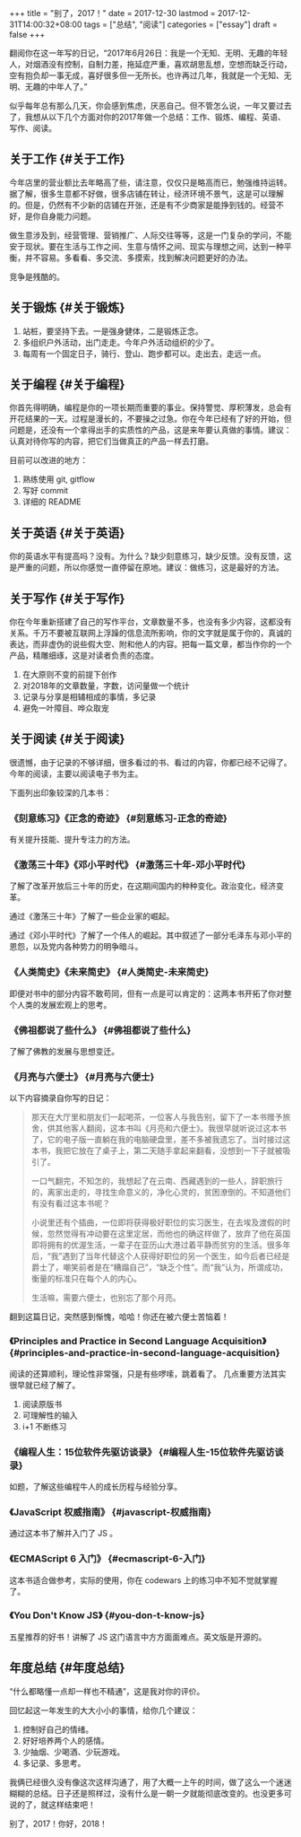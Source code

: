 +++
title = "别了，2017！"
date = 2017-12-30
lastmod = 2017-12-31T14:00:32+08:00
tags = ["总结", "阅读"]
categories = ["essay"]
draft = false
+++

翻阅你在这一年写的日记，“2017年6月26日：我是一个无知、无明、无趣的年轻人，对烟酒没有控制，自制力差，拖延症严重，喜欢胡思乱想，空想而缺乏行动，空有抱负却一事无成，喜好很多但一无所长。也许再过几年，我就是一个无知、无明、无趣的中年人了。”

似乎每年总有那么几天，你会感到焦虑，厌恶自己。但不管怎么说，一年又要过去了，我想从以下几个方面对你的2017年做一个总结：工作、锻炼、编程、英语、写作、阅读。

<!--more-->


## 关于工作 {#关于工作}

今年店里的营业额比去年略高了些，请注意，仅仅只是略高而已，勉强维持运转。据了解，很多生意都不好做，很多店铺在转让，经济环境不景气，这是可以理解的。但是，仍然有不少新的店铺在开张，还是有不少商家是能挣到钱的。经营不好，是你自身能力问题。

做生意涉及到，经营管理、营销推广、人际交往等等，这是一门复杂的学问，不能安于现状。要在生活与工作之间、生意与情怀之间、现实与理想之间，达到一种平衡，并不容易。多看看、多交流、多摸索，找到解决问题更好的办法。

竞争是残酷的。


## 关于锻炼 {#关于锻炼}

1.  站桩，要坚持下去。一是强身健体，二是锻炼正念。
2.  多组织户外活动，出门走走。今年户外活动组织的少了。
3.  每周有一个固定日子，骑行、登山、跑步都可以。走出去，走远一点。


## 关于编程 {#关于编程}

你首先得明确，编程是你的一项长期而重要的事业。保持警觉、厚积薄发，总会有开花结果的一天。过程是漫长的，不要操之过急。你在今年已经有了好的开始，但问题是，还没有一个拿得出手的实质性的产品，这是来年要认真做的事情。建议：认真对待你写的内容，把它们当做真正的产品一样去打磨。

目前可以改进的地方：

1.  熟练使用 git, gitflow
2.  写好 commit
3.  详细的 README


## 关于英语 {#关于英语}

你的英语水平有提高吗？没有。为什么？缺少刻意练习，缺少反馈。没有反馈，这是严重的问题，所以你感觉一直停留在原地。建议：做练习，这是最好的方法。


## 关于写作 {#关于写作}

你在今年重新搭建了自己的写作平台，文章数量不多，也没有多少内容，这都没有关系。千万不要被互联网上浮躁的信息流所影响，你的文字就是属于你的，真诚的表达，而非虚伪的说些假大空、附和他人的内容。把每一篇文章，都当作你的一个产品，精雕细琢，这是对读者负责的态度。

1.  在大原则不变的前提下创作
2.  对2018年的文章数量，字数，访问量做一个统计
3.  记录与分享是相辅相成的事情，多记录
4.  避免一叶障目、哗众取宠


## 关于阅读 {#关于阅读}

很遗憾，由于记录的不够详细，很多看过的书、看过的内容，你都已经不记得了。今年的阅读，主要以阅读电子书为主。

下面列出印象较深的几本书：


### 《刻意练习》《正念的奇迹》 {#刻意练习-正念的奇迹}

有关提升技能、提升专注力的方法。


### 《激荡三十年》《邓小平时代》 {#激荡三十年-邓小平时代}

了解了改革开放后三十年的历史，在这期间国内的种种变化。政治变化，经济变革。

通过《激荡三十年》了解了一些企业家的崛起。

通过《邓小平时代》了解了一个伟人的崛起。其中叙述了一部分毛泽东与邓小平的恩怨，以及党内各种势力的明争暗斗。


### 《人类简史》《未来简史》 {#人类简史-未来简史}

即便对书中的部分内容不敢苟同，但有一点是可以肯定的：这两本书开拓了你对整个人类的发展宏观上的思考。


### 《佛祖都说了些什么》 {#佛祖都说了些什么}

了解了佛教的发展与思想变迁。


### 《月亮与六便士》 {#月亮与六便士}

以下内容摘录自你写的日记：

> 那天在大厅里和朋友们一起喝茶，一位客人与我告别，留下了一本书赠予旅舍，供其他客人翻阅，这本书叫《月亮和六便士》。我很早就听说过这本书了，它的电子版一直躺在我的电脑硬盘里，差不多被我遗忘了。当时接过这本书，我把它放在了桌子上，第二天随手拿起来翻看，没想到一下子就被吸引了。
>
> 一口气翻完，不知怎的，我想起了在云南、西藏遇到的一些人，辞职旅行的，离家出走的，寻找生命意义的，净化心灵的，贫困潦倒的。不知道他们有没有看过这本书呢？
>
> 小说里还有个插曲，一位即将获得极好职位的实习医生，在去埃及渡假的时候，忽然觉得有冲动要在这里定居，而他也的确这样做了，放弃了他在英国即将拥有的优渥生活，一辈子在亚历山大港过着平静而贫穷的生活。很多年后，“我”遇到了当年代替这个人获得好职位的另一个医生，如今后者已经是爵士了，嘲笑前者是在“糟蹋自己”，“缺乏个性”。而“我”认为，所谓成功，衡量的标准只在每个人的内心。
>
> 生活嘛，需要六便士，也别忘了那个月亮。

翻到这篇日记，突然感到惭愧，哈哈！你还在被六便士苦恼着！


### 《Principles and Practice in Second Language Acquisition》 {#principles-and-practice-in-second-language-acquisition}

阅读的还算顺利，理论性非常强，只是有些啰嗦，跳着看了。
几点重要方法其实很早就已经了解了。

1.  阅读原版书
2.  可理解性的输入
3.  i+1 不断练习


### 《编程人生：15位软件先驱访谈录》 {#编程人生-15位软件先驱访谈录}

如题，了解这些编程牛人的成长历程与经验分享。


### 《JavaScript 权威指南》 {#javascript-权威指南}

通过这本书了解并入门了 JS 。


### 《ECMAScript 6 入门》 {#ecmascript-6-入门}

这本书适合做参考，实际的使用，你在 codewars 上的练习中不知不觉就掌握了。


### 《You Don't Know JS》 {#you-don-t-know-js}

五星推荐的好书！讲解了 JS 这门语言中方方面面难点。英文版是开源的。


## 年度总结 {#年度总结}

“什么都略懂一点却一样也不精通”，这是我对你的评价。

回忆起这一年发生的大大小小的事情，给你几个建议：

1.  控制好自己的情绪。
2.  好好培养两个人的感情。
3.  少抽烟、少喝酒、少玩游戏。
4.  多记录、多思考。

我俩已经很久没有像这次这样沟通了，用了大概一上午的时间，做了这么一个迷迷糊糊的总结。日子还是照样过，没有什么是一朝一夕就能彻底改变的。也没更多可说的了，就这样结束吧！

别了，2017！你好，2018！
